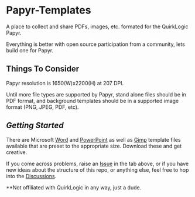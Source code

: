 # Papyr-Templates
A place to collect and share PDFs, images, etc. formated for the QuirkLogic Papyr.

Everything is better with open source participation from a community, lets build one for Papyr. 

Things To Consider
------------------
Papyr resolution is 1650(W)x2200(H) at 207 DPI.

Until more file types are supported by Papyr, stand alone files should be in PDF format, and background
templates should be in a supported image format (PNG, JPEG, PDF, etc).


*Getting Started*
-----------------
There are Microsoft [Word](https://github.com/kaschau/Papyr-Templates/blob/main/Word-Template.dotx) and [PowerPoint](https://github.com/kaschau/Papyr-Templates/blob/main/PowerPoint-Template.pptx) as well as [Gimp](https://github.com/kaschau/Papyr-Templates/blob/main/Gimp-Template.xcf) template files available that are preset to the appropriate size. Download these and get creative.

If you come across problems, raise an [Issue](https://github.com/kaschau/Papyr-Templates/issues) in the tab above, or if you have new ideas about the structure of this repo, or anything else, feel free to hop into the [Discussions](https://github.com/kaschau/Papyr-Templates/discussions).

**Not offiliated with QuirkLogic in any way, just a dude.
